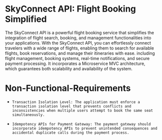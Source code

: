 # SkyConnect API: Flight Booking Simplified

The SkyConnect API is a powerful flight booking service that simplifies the integration of flight search, booking, and management functionalities into your applications. With the SkyConnect API, you can effortlessly connect travelers with a wide range of flights, enabling them to search for available flights, book reservations, and manage their itineraries with ease.
including flight management, booking systems, real-time notifications, and secure payment processing. It incorporates a Microservice MVC architecture, which guarantees both scalability and availability of the system.


# Non-Functional-Requirements
-     Transaction Isolation Level: The application must enforce a transaction isolation level that prevents conflicts and inconsistencies when multiple users attempt to book the same seat simultaneously.

-     Idempotency APIs for Payment Gateway: The payment gateway should incorporate idempotency APIs to prevent unintended consequences and accidental duplicate calls during the payment process.
